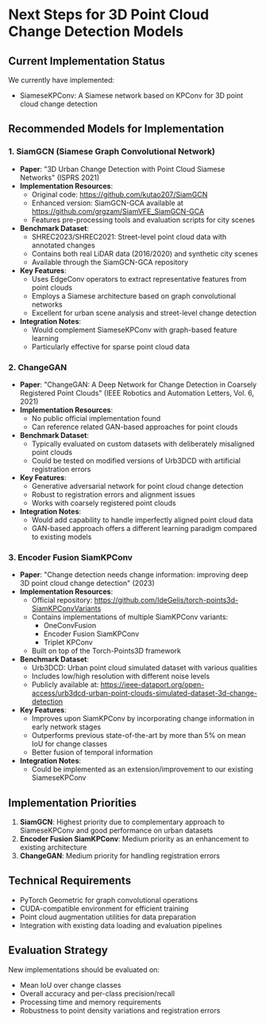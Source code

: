 # Next Steps for 3D Point Cloud Change Detection Models

## Current Implementation Status
We currently have implemented:
- SiameseKPConv: A Siamese network based on KPConv for 3D point cloud change detection

## Recommended Models for Implementation

### 1. SiamGCN (Siamese Graph Convolutional Network)
- **Paper**: "3D Urban Change Detection with Point Cloud Siamese Networks" (ISPRS 2021)
- **Implementation Resources**:
  - Original code: https://github.com/kutao207/SiamGCN
  - Enhanced version: SiamGCN-GCA available at https://github.com/grgzam/SiamVFE_SiamGCN-GCA
  - Features pre-processing tools and evaluation scripts for city scenes
- **Benchmark Dataset**:
  - SHREC2023/SHREC2021: Street-level point cloud data with annotated changes
  - Contains both real LiDAR data (2016/2020) and synthetic city scenes
  - Available through the SiamGCN-GCA repository
- **Key Features**:
  - Uses EdgeConv operators to extract representative features from point clouds
  - Employs a Siamese architecture based on graph convolutional networks
  - Excellent for urban scene analysis and street-level change detection
- **Integration Notes**:
  - Would complement SiameseKPConv with graph-based feature learning
  - Particularly effective for sparse point cloud data

### 2. ChangeGAN
- **Paper**: "ChangeGAN: A Deep Network for Change Detection in Coarsely Registered Point Clouds" (IEEE Robotics and Automation Letters, Vol. 6, 2021)
- **Implementation Resources**:
  - No public official implementation found
  - Can reference related GAN-based approaches for point clouds
- **Benchmark Dataset**:
  - Typically evaluated on custom datasets with deliberately misaligned point clouds
  - Could be tested on modified versions of Urb3DCD with artificial registration errors
- **Key Features**:
  - Generative adversarial network for point cloud change detection
  - Robust to registration errors and alignment issues
  - Works with coarsely registered point clouds
- **Integration Notes**:
  - Would add capability to handle imperfectly aligned point cloud data
  - GAN-based approach offers a different learning paradigm compared to existing models

### 3. Encoder Fusion SiamKPConv
- **Paper**: "Change detection needs change information: improving deep 3D point cloud change detection" (2023)
- **Implementation Resources**:
  - Official repository: https://github.com/IdeGelis/torch-points3d-SiamKPConvVariants
  - Contains implementations of multiple SiamKPConv variants:
    - OneConvFusion
    - Encoder Fusion SiamKPConv
    - Triplet KPConv
  - Built on top of the Torch-Points3D framework
- **Benchmark Dataset**:
  - Urb3DCD: Urban point cloud simulated dataset with various qualities
  - Includes low/high resolution with different noise levels
  - Publicly available at: https://ieee-dataport.org/open-access/urb3dcd-urban-point-clouds-simulated-dataset-3d-change-detection
- **Key Features**:
  - Improves upon SiamKPConv by incorporating change information in early network stages
  - Outperforms previous state-of-the-art by more than 5% on mean IoU for change classes
  - Better fusion of temporal information
- **Integration Notes**:
  - Could be implemented as an extension/improvement to our existing SiameseKPConv

## Implementation Priorities
1. **SiamGCN**: Highest priority due to complementary approach to SiameseKPConv and good performance on urban datasets
2. **Encoder Fusion SiamKPConv**: Medium priority as an enhancement to existing architecture
3. **ChangeGAN**: Medium priority for handling registration errors

## Technical Requirements
- PyTorch Geometric for graph convolutional operations
- CUDA-compatible environment for efficient training
- Point cloud augmentation utilities for data preparation
- Integration with existing data loading and evaluation pipelines

## Evaluation Strategy
New implementations should be evaluated on:
- Mean IoU over change classes
- Overall accuracy and per-class precision/recall
- Processing time and memory requirements
- Robustness to point density variations and registration errors

